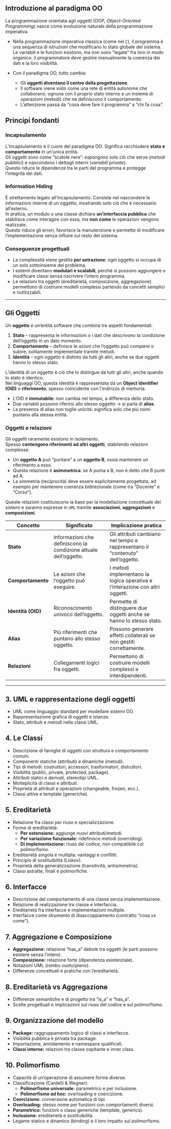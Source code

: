 ## **Introduzione al paradigma OO**
La programmazione orientata agli oggetti (OOP, *Object-Oriented Programming*) nasce come evoluzione naturale della programmazione imperativa.
- Nella programmazione imperativa classica (come nel `C`), il programma è una sequenza di istruzioni che modificano lo stato globale del sistema. Le variabili e le funzioni esistono, ma non sono “legate” fra loro in modo organico: il programmatore deve gestire manualmente la coerenza dei dati e la loro visibilità.

- Con il paradigma OO, tutto cambia:
	- Gli **oggetti diventano il centro della progettazione**.
	- Il software viene visto come una rete di entità autonome che collaborano, ognuna con il proprio stato interno e un insieme di operazioni (metodi) che ne definiscono il comportamento.
	- L’attenzione passa da “cosa deve fare il programma” a “chi fa cosa”.

## **Principi fondanti**
### **Incapsulamento**
L’incapsulamento è il cuore del paradigma OO. Significa racchiudere **stato e comportamento** in un’unica entità.  
Gli oggetti sono come “scatole nere”: espongono solo ciò che serve (*metodi pubblici*) e nascondono i dettagli interni (*variabili private*).  
Questo riduce le dipendenze tra le parti del programma e protegge l’integrità dei dati.
### **Information Hiding**
È strettamente legato all’incapsulamento. Consiste nel nascondere le informazioni interne di un oggetto, mostrando solo ciò che è necessario all’esterno.  
In pratica, un modulo o una classe dichiara **un’interfaccia pubblica** che stabilisce come interagire con essa, ma **non come** le operazioni vengono realizzate.  
Questo riduce gli errori, favorisce la manutenzione e permette di modificare l’implementazione senza influire sul resto del sistema.
### **Conseguenze progettuali**
- La complessità viene gestita **per astrazione**: ogni oggetto si occupa di un solo sottoinsieme del problema.  
- I sistemi diventano **modulari e scalabili**, perché si possono aggiungere o modificare classi senza riscrivere l’intero programma.
- Le relazioni tra oggetti (ereditarietà, composizione, aggregazione) permettono di costruire modelli complessi partendo da concetti semplici e riutilizzabili.
___
## **Gli Oggetti**
Un **oggetto** è un’entità software che combina tre aspetti fondamentali:
1. **Stato** – rappresenta le informazioni o i dati che descrivono la condizione dell’oggetto in un dato momento.
2. **Comportamento** – definisce le azioni che l’oggetto può compiere o subire, solitamente implementate tramite metodi.
3. **Identità** – ogni oggetto è distinto da tutti gli altri, anche se due oggetti hanno lo stesso stato.

L’identità di un oggetto è ciò che lo distingue da tutti gli altri, anche quando lo stato è identico.  
Nei linguaggi OO, questa identità è rappresentata da un **Object Identifier (OID)** o **riferimento**, spesso coincidente con l’indirizzo di memoria.
- L’OID è **immutabile**: non cambia nel tempo, a differenza dello stato.  
- Due variabili possono riferirsi allo stesso oggetto → si parla di **alias**.  
- La presenza di alias non toglie unicità: significa solo che più nomi puntano alla stessa entità.
### **Oggetti e relazioni**
Gli oggetti raramente esistono in isolamento.  
Spesso **contengono riferimenti ad altri oggetti**, stabilendo relazioni complesse:
- Un **oggetto A** può “puntare” a un **oggetto B**, ossia mantenere un riferimento a esso.
- Questa relazione è **asimmetrica**: se A punta a B, non è detto che B punti ad A.
- La simmetria (reciprocità) deve essere esplicitamente progettata, ad esempio per mantenere coerenza bidirezionale (come tra “Docente” e “Corso”).

Queste relazioni costituiscono la base per la modellazione concettuale dei sistemi e saranno espresse in `UML` tramite **associazioni**, **aggregazioni** e **composizioni**.

| Concetto           | Significato                                                      | Implicazione pratica                                                          |
| ------------------ | ---------------------------------------------------------------- | ----------------------------------------------------------------------------- |
| **Stato**          | Informazioni che definiscono la condizione attuale dell’oggetto. | Gli attributi cambiano nel tempo e rappresentano il “contenuto” dell’oggetto. |
| **Comportamento**  | Le azioni che l’oggetto può eseguire.                            | I metodi implementano la logica operativa e l’interazione con altri oggetti.  |
| **Identità (OID)** | Riconoscimento univoco dell’oggetto.                             | Permette di distinguere due oggetti anche se hanno lo stesso stato.           |
| **Alias**          | Più riferimenti che puntano allo stesso oggetto.                 | Possono generare effetti collaterali se non gestiti correttamente.            |
| **Relazioni**      | Collegamenti logici fra oggetti.                                 | Permettono di costruire modelli complessi e interdipendenti.                  |
___
## 3. UML e rappresentazione degli oggetti
- UML come linguaggio standard per modellare sistemi OO.  
- Rappresentazione grafica di oggetti e istanze.  
- Stato, attributi e metodi nelle classi UML.

## 4. Le Classi
- Descrizione di famiglie di oggetti con struttura e comportamento comuni.  
- Componenti statiche (attributi) e dinamiche (metodi).  
- Tipi di metodi: costruttori, accessori, trasformatori, distruttori.  
- Visibilità (public, private, protected, package).  
- Attributi statici e derivati, stereotipi UML.  
- Molteplicità di classi e attributi.  
- Proprietà di attributi e operazioni (changeable, frozen, ecc.).  
- Classi attive e template (generiche).

## 5. Ereditarietà
- Relazione fra classi per riuso e specializzazione.  
- Forme di ereditarietà:
  - **Per estensione:** aggiunge nuovi attributi/metodi.  
  - **Per variazione funzionale:** ridefinisce metodi (overriding).  
  - **Di implementazione:** riuso del codice, non compatibile col polimorfismo.  
- Ereditarietà singola e multipla: vantaggi e conflitti.  
- Principio di sostituibilità (Liskov).  
- Proprietà della generalizzazione (transitività, antisimmetria).  
- Classi astratte, finali e polimorfiche.

## 6. Interfacce
- Descrizione del comportamento di una classe senza implementazione.  
- Relazione di realizzazione tra classe e interfaccia.  
- Ereditarietà fra interfacce e implementazioni multiple.  
- Interfacce come strumento di disaccoppiamento (contratto “cosa vs come”).

## 7. Aggregazione e Composizione
- **Aggregazione:** relazione “has_a” debole tra oggetti (le parti possono esistere senza l’intero).  
- **Composizione:** relazione forte (dipendenza esistenziale).  
- Notazioni UML (rombo vuoto/pieno).  
- Differenze concettuali e pratiche con l’ereditarietà.

## 8. Ereditarietà vs Aggregazione
- Differenze semantiche e di progetto tra “is_a” e “has_a”.  
- Scelte progettuali e implicazioni sul riuso del codice e sul polimorfismo.

## 9. Organizzazione del modello
- **Package:** raggruppamento logico di classi e interfacce.  
- Visibilità pubblica e privata tra package.  
- Importazione, annidamento e namespace qualificati.  
- **Classi interne:** relazioni tra classe ospitante e inner class.

## 10. Polimorfismo
- Capacità di un’operazione di assumere forme diverse.  
- Classificazione (Cardelli & Wegner):  
  - **Polimorfismo universale:** parametrico e per inclusione.  
  - **Polimorfismo ad hoc:** overloading e coercizione.  
- **Coercizione:** conversione automatica di tipi.  
- **Overloading:** stesso nome per funzioni con comportamenti diversi.  
- **Parametrico:** funzioni o classi generiche (template, generics).  
- **Inclusione:** ereditarietà e sostituibilità.  
- Legame statico e dinamico (binding) e il loro impatto sul polimorfismo.